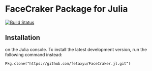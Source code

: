# FaceCraker Package for Julia
[![Build Status](https://travis-ci.org/fetaxyu/FaceCracker.jl.svg?branch=master)](https://travis-ci.org/fetaxyu/FaceCracker.jl/builds/470319497)

## Installation
on the Julia console. To install the latest development version, run the following command instead:
```julia-repl
Pkg.clone("https://github.com/fetaxyu/FaceCraker.jl.git")
```